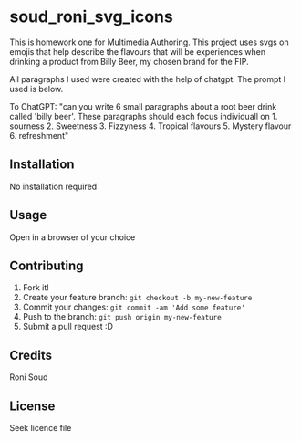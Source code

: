 # soud_roni_svg_icons
This is homework one for Multimedia Authoring. This project uses svgs on emojis that help describe the flavours that will be experiences when drinking a product from Billy Beer, my chosen brand for the FIP.

All paragraphs I used were created with the help of chatgpt. The prompt I used is below.

To ChatGPT: "can you write 6 small paragraphs about a root beer drink called 'billy beer'. These paragraphs should each focus individuall on 1. sourness 2. Sweetness 3. Fizzyness 4. Tropical flavours 5. Mystery flavour 6. refreshment"

## Installation
No installation required

## Usage
Open in a browser of your choice

## Contributing
1. Fork it!
2. Create your feature branch: `git checkout -b my-new-feature`
3. Commit your changes: `git commit -am 'Add some feature'`
4. Push to the branch: `git push origin my-new-feature`
5. Submit a pull request :D

## Credits
Roni Soud

## License
Seek licence file
